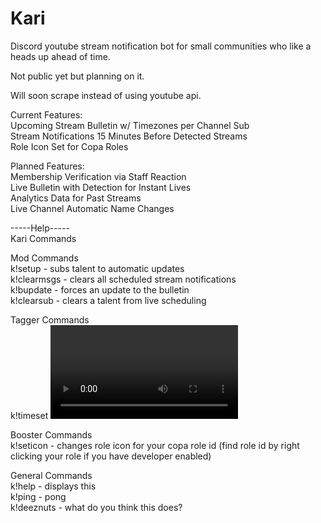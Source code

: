 # Kari
Discord youtube stream notification bot for small communities who like a heads up ahead of time.  
  
Not public yet but planning on it.  
  
Will soon scrape instead of using youtube api.  
  
Current Features:  
Upcoming Stream Bulletin w/ Timezones per Channel Sub  
Stream Notifications 15 Minutes Before Detected Streams  
Role Icon Set for Copa Roles  
  
Planned Features:  
Membership Verification via Staff Reaction  
Live Bulletin with Detection for Instant Lives  
Analytics Data for Past Streams  
Live Channel Automatic Name Changes  
  
-----Help-----  
Kari Commands  
  
Mod Commands  
k!setup <talent name> <YouTube channel ID> <live channel id> <role id> - subs talent to automatic updates  
k!clearmsgs - clears all scheduled stream notifications  
k!bupdate - forces an update to the bulletin  
k!clearsub <live channel id> - clears a talent from live scheduling  
  
Tagger Commands  
k!timeset <video ID> <minutes> - manually adds minutes to a previously scheduled notification (to use if a stream is manually rescheduled)  
k!displaysubs - displays current sub list  
k!displaystreams - displays current upcoming notifications for streams and their rowID for timeset  
  
Booster Commands  
k!seticon <role id> - changes role icon for your copa role id (find role id by right clicking your role if you have developer enabled)  
  
General Commands  
k!help - displays this  
k!ping - pong  
k!deeznuts - what do you think this does?
